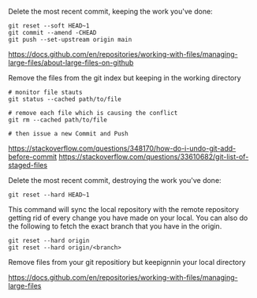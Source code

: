 Delete the most recent commit, keeping the work you've done:

    git reset --soft HEAD~1
    git commit --amend -CHEAD
    git push --set-upstream origin main

https://docs.github.com/en/repositories/working-with-files/managing-large-files/about-large-files-on-github

Remove the files from the git index but keeping in the working directory

    # monitor file stauts
    git status --cached path/to/file

    # remove each file which is causing the conflict
    git rm --cached path/to/file

    # then issue a new Commit and Push


https://stackoverflow.com/questions/348170/how-do-i-undo-git-add-before-commit
https://stackoverflow.com/questions/33610682/git-list-of-staged-files


Delete the most recent commit, destroying the work you've done:

    git reset --hard HEAD~1

This command will sync the local repository with the remote repository getting rid of every change you have made on your local. You can also do the following to fetch the exact branch that you have in the origin.

    git reset --hard origin
    git reset --hard origin/<branch>


Remove files from your git repositiory but keepignnin your local directory


https://docs.github.com/en/repositories/working-with-files/managing-large-files

